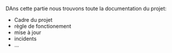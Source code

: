 DAns cette partie nous trouvons toute la documentation du projet:
- Cadre du projet
- règle de fonctionement
- mise à jour
- incidents
- ...
